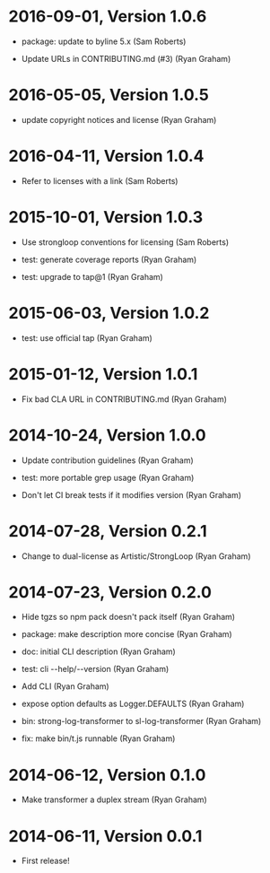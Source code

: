 2016-09-01, Version 1.0.6
=========================

 * package: update to byline 5.x (Sam Roberts)

 * Update URLs in CONTRIBUTING.md (#3) (Ryan Graham)


2016-05-05, Version 1.0.5
=========================

 * update copyright notices and license (Ryan Graham)


2016-04-11, Version 1.0.4
=========================

 * Refer to licenses with a link (Sam Roberts)


2015-10-01, Version 1.0.3
=========================

 * Use strongloop conventions for licensing (Sam Roberts)

 * test: generate coverage reports (Ryan Graham)

 * test: upgrade to tap@1 (Ryan Graham)


2015-06-03, Version 1.0.2
=========================

 * test: use official tap (Ryan Graham)


2015-01-12, Version 1.0.1
=========================

 * Fix bad CLA URL in CONTRIBUTING.md (Ryan Graham)


2014-10-24, Version 1.0.0
=========================

 * Update contribution guidelines (Ryan Graham)

 * test: more portable grep usage (Ryan Graham)

 * Don't let CI break tests if it modifies version (Ryan Graham)


2014-07-28, Version 0.2.1
=========================

 * Change to dual-license as Artistic/StrongLoop (Ryan Graham)


2014-07-23, Version 0.2.0
=========================

 * Hide tgzs so npm pack doesn't pack itself (Ryan Graham)

 * package: make description more concise (Ryan Graham)

 * doc: initial CLI description (Ryan Graham)

 * test: cli --help/--version (Ryan Graham)

 * Add CLI (Ryan Graham)

 * expose option defaults as Logger.DEFAULTS (Ryan Graham)

 * bin: strong-log-transformer to sl-log-transformer (Ryan Graham)

 * fix: make bin/t.js runnable (Ryan Graham)


2014-06-12, Version 0.1.0
=========================

 * Make transformer a duplex stream (Ryan Graham)


2014-06-11, Version 0.0.1
=========================

 * First release!
